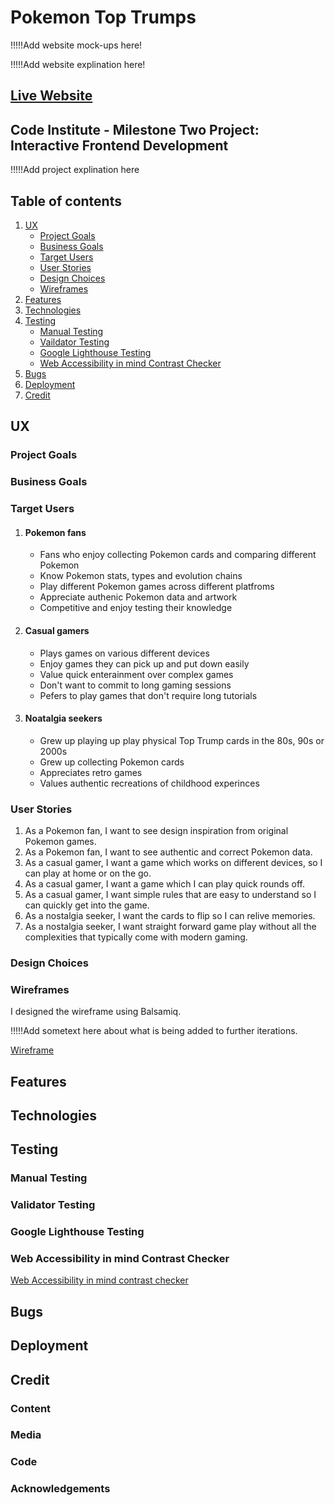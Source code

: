 # Pokemon Top Trumps

!!!!!Add website mock-ups here!

!!!!!Add website explination here!

## [Live Website](https://sophielrt.github.io/Pokemon_Top_Trumps/)

## Code Institute - Milestone Two Project: Interactive Frontend Development

!!!!!Add project explination here

## Table of contents
1. [UX](#ux)
   - [Project Goals](#project-goals)
   - [Business Goals](#business-goals)
   - [Target Users](#target-users)
   - [User Stories](#user-stories)
   - [Design Choices](#design-choices)
   - [Wireframes](#wireframes)
2. [Features](#features)
3. [Technologies](#technologies)
4. [Testing](#testing)
   - [Manual Testing](#manual-testing)
   - [Vaildator Testing](#vaildator-testing)
   - [Google Lighthouse Testing](#google-lighthouse-testing)
   - [Web Accessibility in mind Contrast Checker](#web-accessibility-in-mind-contrast-checker)
5. [Bugs](#bugs)
6. [Deployment](#deployment)
7. [Credit](#credit)

## UX

### Project Goals

### Business Goals

### Target Users
1. #### Pokemon fans
   - Fans who enjoy collecting Pokemon cards and comparing different Pokemon
   - Know Pokemon stats, types and evolution chains
   - Play different Pokemon games across different platfroms
   - Appreciate authenic Pokemon data and artwork
   - Competitive and enjoy testing their knowledge

2. #### Casual gamers
   - Plays games on various different devices
   - Enjoy games they can pick up and put down easily
   - Value quick enterainment over complex games
   - Don't want to commit to long gaming sessions
   - Pefers to play games that don't require long tutorials

3. #### Noatalgia seekers
   - Grew up playing up play physical Top Trump cards in the 80s, 90s or 2000s
   - Grew up collecting Pokemon cards
   - Appreciates retro games
   - Values authentic recreations of childhood experinces

### User Stories
1. As a Pokemon fan, I want to see design inspiration from original Pokemon games.
2. As a Pokemon fan, I want to see authentic and correct Pokemon data.
3. As a casual gamer, I want a game which works on different devices, so I can play at home or on the go.
4. As a casual gamer, I want a game which I can play quick rounds off.
5. As a casual gamer, I want simple rules that are easy to understand so I can quickly get into the game.
6. As a nostalgia seeker, I want the cards to flip so I can relive memories. 
7. As a nostalgia seeker, I want straight forward game play without all the complexities that typically come with modern gaming.


### Design Choices 

### Wireframes
I designed the wireframe using Balsamiq.

!!!!!Add sometext here about what is being added to further iterations.

[Wireframe](./assets/read.meassets/read.me-wireframe.pdf)

## Features



## Technologies



## Testing

### Manual Testing

### Validator Testing

### Google Lighthouse Testing

### Web Accessibility in mind Contrast Checker
[Web Accessibility in mind contrast checker](https://webaim.org/resources/contrastchecker/?fcolor=02AFD0&bcolor=FFFF00)




## Bugs



## Deployment


## Credit

### Content

### Media

### Code

### Acknowledgements



